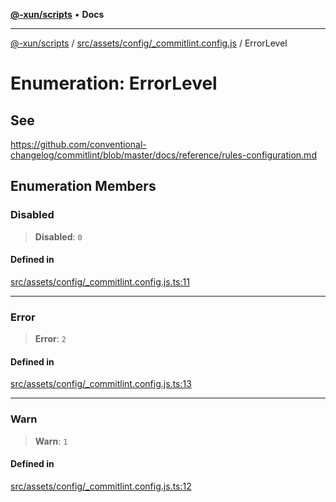 [**@-xun/scripts**](../../../../../README.md) • **Docs**

***

[@-xun/scripts](../../../../../README.md) / [src/assets/config/\_commitlint.config.js](../README.md) / ErrorLevel

# Enumeration: ErrorLevel

## See

https://github.com/conventional-changelog/commitlint/blob/master/docs/reference/rules-configuration.md

## Enumeration Members

### Disabled

> **Disabled**: `0`

#### Defined in

[src/assets/config/\_commitlint.config.js.ts:11](https://github.com/Xunnamius/xscripts/blob/ce701f3d57da9f82ee0036320bc62d5c51233011/src/assets/config/_commitlint.config.js.ts#L11)

***

### Error

> **Error**: `2`

#### Defined in

[src/assets/config/\_commitlint.config.js.ts:13](https://github.com/Xunnamius/xscripts/blob/ce701f3d57da9f82ee0036320bc62d5c51233011/src/assets/config/_commitlint.config.js.ts#L13)

***

### Warn

> **Warn**: `1`

#### Defined in

[src/assets/config/\_commitlint.config.js.ts:12](https://github.com/Xunnamius/xscripts/blob/ce701f3d57da9f82ee0036320bc62d5c51233011/src/assets/config/_commitlint.config.js.ts#L12)
